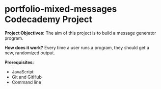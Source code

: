 # portfolio-mixed-messages Codecademy Project #

**Project Objectives:**
The aim of this project is to build a message generator program.

**How does it work?**
Every time a user runs a program, they should get a new, randomized output.

**Prerequisites:**

- JavaScript
- Git and GitHub
- Command line
